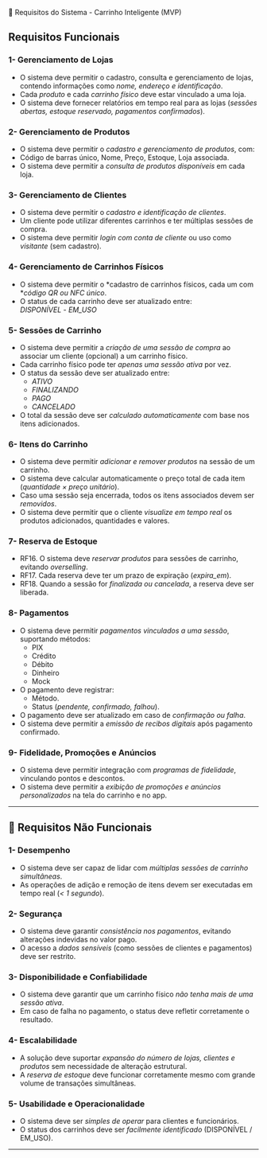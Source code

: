  📌 Requisitos do Sistema - Carrinho Inteligente (MVP)

## Requisitos Funcionais

### 1- Gerenciamento de Lojas
- O sistema deve permitir o cadastro, consulta e gerenciamento de lojas, contendo informações como *nome, endereço e identificação*.  
- Cada *produto* e cada *carrinho físico* deve estar vinculado a uma loja.  
- O sistema deve fornecer relatórios em tempo real para as lojas (*sessões abertas, estoque reservado, pagamentos confirmados*).  

### 2- Gerenciamento de Produtos
- O sistema deve permitir o *cadastro e gerenciamento de produtos*, com:
- Código de barras único, Nome, Preço, Estoque, Loja associada.  
- O sistema deve permitir a *consulta de produtos disponíveis* em cada loja.  

### 3- Gerenciamento de Clientes
- O sistema deve permitir o *cadastro e identificação de clientes*.  
- Um cliente pode utilizar diferentes carrinhos e ter múltiplas sessões de compra.  
- O sistema deve permitir *login com conta de cliente* ou uso como *visitante* (sem cadastro).  

### 4- Gerenciamento de Carrinhos Físicos
- O sistema deve permitir o *cadastro de carrinhos físicos, cada um com **código QR ou NFC único*.  
- O status de cada carrinho deve ser atualizado entre:  
  *DISPONÍVEL*    - *EM_USO*  

### 5- Sessões de Carrinho
- O sistema deve permitir a *criação de uma sessão de compra* ao associar um cliente (opcional) a um carrinho físico.  
- Cada carrinho físico pode ter *apenas uma sessão ativa* por vez.  
- O status da sessão deve ser atualizado entre:  
  - *ATIVO*  
  - *FINALIZANDO*  
  - *PAGO*  
  - *CANCELADO*  
- O total da sessão deve ser *calculado automaticamente* com base nos itens adicionados.  

### 6- Itens do Carrinho
- O sistema deve permitir *adicionar e remover produtos* na sessão de um carrinho.  
- O sistema deve calcular automaticamente o preço total de cada item (*quantidade × preço unitário*).  
- Caso uma sessão seja encerrada, todos os itens associados devem ser *removidos*.  
- O sistema deve permitir que o cliente *visualize em tempo real* os produtos adicionados, quantidades e valores.  

### 7- Reserva de Estoque
- RF16. O sistema deve *reservar produtos* para sessões de carrinho, evitando *overselling*.  
- RF17. Cada reserva deve ter um prazo de expiração (*expira_em*).  
- RF18. Quando a sessão for *finalizada ou cancelada*, a reserva deve ser liberada.  

### 8- Pagamentos
- O sistema deve permitir *pagamentos vinculados a uma sessão*, suportando métodos:  
  - PIX  
  - Crédito  
  - Débito  
  - Dinheiro  
  - Mock  
- O pagamento deve registrar:  
  - Método.  
  - Status (*pendente, confirmado, falhou*).  
- O pagamento deve ser atualizado em caso de *confirmação ou falha*.  
- O sistema deve permitir a *emissão de recibos digitais* após pagamento confirmado.  

### 9- Fidelidade, Promoções e Anúncios
- O sistema deve permitir integração com *programas de fidelidade*, vinculando pontos e descontos.  
- O sistema deve permitir a *exibição de promoções e anúncios personalizados* na tela do carrinho e no app.  


---


## 🚀 Requisitos Não Funcionais

### 1- Desempenho
- O sistema deve ser capaz de lidar com *múltiplas sessões de carrinho simultâneas*.  
- As operações de adição e remoção de itens devem ser executadas em tempo real (*< 1 segundo*).  

### 2- Segurança
- O sistema deve garantir *consistência nos pagamentos*, evitando alterações indevidas no valor pago.  
- O acesso a *dados sensíveis* (como sessões de clientes e pagamentos) deve ser restrito.  

### 3- Disponibilidade e Confiabilidade
- O sistema deve garantir que um carrinho físico *não tenha mais de uma sessão ativa*.  
- Em caso de falha no pagamento, o status deve refletir corretamente o resultado.  

### 4- Escalabilidade
- A solução deve suportar *expansão do número de lojas, clientes e produtos* sem necessidade de alteração estrutural.  
- A *reserva de estoque* deve funcionar corretamente mesmo com grande volume de transações simultâneas.  

### 5- Usabilidade e Operacionalidade
- O sistema deve ser *simples de operar* para clientes e funcionários.  
- O status dos carrinhos deve ser *facilmente identificado* (DISPONÍVEL / EM_USO).  

---